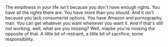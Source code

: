  The emptiness in your life isn't because you don't have enough rights. You have all the rights there are. You have more than you should. And it isn't because you lack consumerist options. You have Amazon and pornography, man. You can get whatever you want whenever you want it. And if that's still not working, well, what are you missing? Well, maybe you're missing the opposite of that. A little bit of restraint, a little bit of sacrifice, some responsibility.